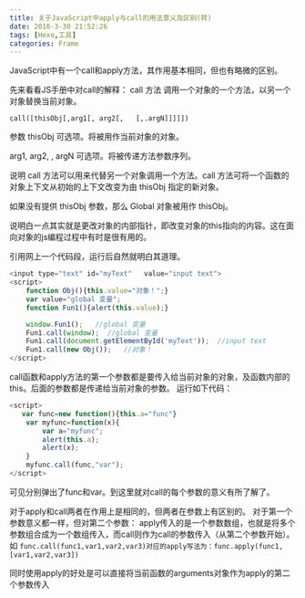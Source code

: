 ```yaml
---
title: 关于JavaScript中apply与call的用法意义及区别(转)
date: 2016-3-30 21:52:26
tags: [Hexo,工具]
categories: Frame
---
```


JavaScript中有一个call和apply方法，其作用基本相同，但也有略微的区别。

<!-- more -->
先来看看JS手册中对call的解释：
call 方法
调用一个对象的一个方法，以另一个对象替换当前对象。

`call([thisObj[,arg1[, arg2[,   [,.argN]]]]])`

参数
thisObj
可选项。将被用作当前对象的对象。

arg1, arg2,  , argN
可选项。将被传递方法参数序列。

说明
call 方法可以用来代替另一个对象调用一个方法。call 方法可将一个函数的对象上下文从初始的上下文改变为由 thisObj 指定的新对象。

如果没有提供 thisObj 参数，那么 Global 对象被用作 thisObj。

说明白一点其实就是更改对象的内部指针，即改变对象的this指向的内容。这在面向对象的js编程过程中有时是很有用的。

引用网上一个代码段，运行后自然就明白其道理。
```javascript
<input type="text" id="myText"   value="input text">
<script>
    function Obj(){this.value="对象！";}
    var value="global 变量";
    function Fun1(){alert(this.value);}

    window.Fun1();   //global 变量
    Fun1.call(window);  //global 变量
    Fun1.call(document.getElementById('myText'));  //input text
    Fun1.call(new Obj());   //对象！
</script>
```
call函数和apply方法的第一个参数都是要传入给当前对象的对象，及函数内部的this。后面的参数都是传递给当前对象的参数。
运行如下代码：
```javascript
<script>
   var func=new function(){this.a="func"}
    var myfunc=function(x){
        var a="myfunc";
        alert(this.a);
        alert(x);
    }
    myfunc.call(func,"var");
</script>
```
可见分别弹出了func和var。到这里就对call的每个参数的意义有所了解了。

对于apply和call两者在作用上是相同的，但两者在参数上有区别的。
对于第一个参数意义都一样，但对第二个参数：
apply传入的是一个参数数组，也就是将多个参数组合成为一个数组传入，而call则作为call的参数传入（从第二个参数开始）。
如 `func.call(func1,var1,var2,var3)对应的apply写法为：func.apply(func1,[var1,var2,var3])`

同时使用apply的好处是可以直接将当前函数的arguments对象作为apply的第二个参数传入

